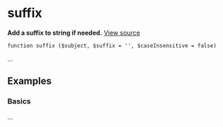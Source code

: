 
# suffix

**Add a suffix to string if needed.** [View source](https://bitbucket.org/Eiskis/baseline-php/src/default/source/strings/suffix/suffix.php?at=default)

	function suffix ($subject, $suffix = '', $caseInsensitive = false)

...



## Examples

### Basics

...
